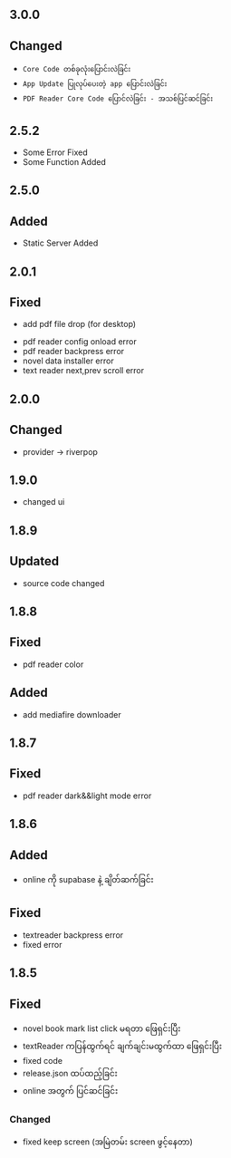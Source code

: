 ## 3.0.0
## Changed
- `Core Code တစ်ခုလုံးပြောင်းလဲခြင်း`
- `App Update ပြုလုပ်ပေးတဲ့ app ပြောင်းလဲခြင်း`
- `PDF Reader Core Code ပြောင်လဲခြင်း - အသစ်ပြင်ဆင်ခြင်း`

## 2.5.2

- Some Error Fixed
- Some Function Added

## 2.5.0

## Added

- Static Server Added

## 2.0.1

## Fixed

- add pdf file drop (for desktop)

* pdf reader config onload error
* pdf reader backpress error
* novel data installer error
* text reader next,prev scroll error

## 2.0.0

## Changed

- provider -> riverpop

## 1.9.0

- changed ui

## 1.8.9

## Updated

- source code changed

## 1.8.8

## Fixed

- pdf reader color

## Added

- add mediafire downloader

## 1.8.7

## Fixed

- pdf reader dark&&light mode error

## 1.8.6

## Added

- online ကို supabase နဲ့ ချိတ်ဆက်ခြင်း

## Fixed

- textreader backpress error
- fixed error

## 1.8.5

## Fixed

- novel book mark list click မရတာ ဖြေရှင်းပြီး
- textReader ကပြန်ထွက်ရင် ချက်ချင်းမထွက်ထာ ဖြေရှင်းပြီး
- fixed code
- release.json ထပ်ထည့်ခြင်း
- online အတွက် ပြင်ဆင်ခြင်း

### Changed

- fixed keep screen (အမြဲတမ်း screen ဖွင့်နေတာ)

<!-- ### Changed

### Fixed


- **Breaking:** drop support of Node.js 8

- fixed -->
